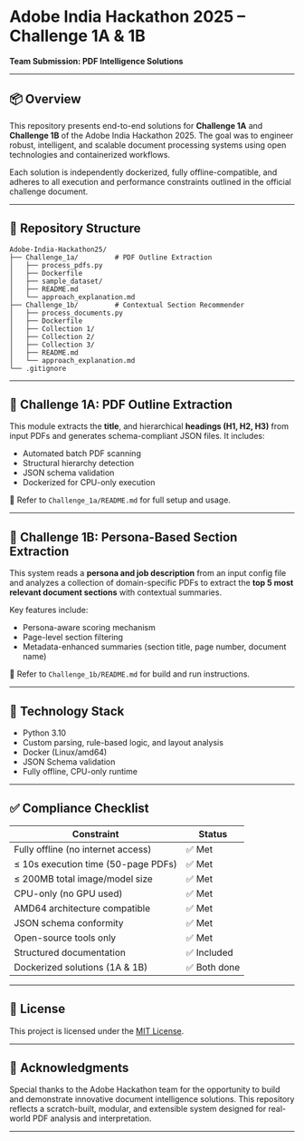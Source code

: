 # Adobe India Hackathon 2025 – Challenge 1A & 1B  
**Team Submission: PDF Intelligence Solutions**

---

## 📦 Overview

This repository presents end-to-end solutions for **Challenge 1A** and **Challenge 1B** of the Adobe India Hackathon 2025. The goal was to engineer robust, intelligent, and scalable document processing systems using open technologies and containerized workflows.

Each solution is independently dockerized, fully offline-compatible, and adheres to all execution and performance constraints outlined in the official challenge document.

---

## 🚀 Repository Structure

```
Adobe-India-Hackathon25/
├── Challenge_1a/         # PDF Outline Extraction
│   ├── process_pdfs.py
│   ├── Dockerfile
│   ├── sample_dataset/
│   ├── README.md
│   └── approach_explanation.md
├── Challenge_1b/         # Contextual Section Recommender
│   ├── process_documents.py
│   ├── Dockerfile
│   ├── Collection 1/
│   ├── Collection 2/
│   ├── Collection 3/
│   ├── README.md
│   └── approach_explanation.md
└── .gitignore
```

---

## 📘 Challenge 1A: PDF Outline Extraction

This module extracts the **title**, and hierarchical **headings (H1, H2, H3)** from input PDFs and generates schema-compliant JSON files. It includes:
- Automated batch PDF scanning
- Structural hierarchy detection
- JSON schema validation
- Dockerized for CPU-only execution

📄 Refer to `Challenge_1a/README.md` for full setup and usage.

---

## 📙 Challenge 1B: Persona-Based Section Extraction

This system reads a **persona and job description** from an input config file and analyzes a collection of domain-specific PDFs to extract the **top 5 most relevant document sections** with contextual summaries.

Key features include:
- Persona-aware scoring mechanism
- Page-level section filtering
- Metadata-enhanced summaries (section title, page number, document name)

📄 Refer to `Challenge_1b/README.md` for build and run instructions.

---

## 🧱 Technology Stack

- Python 3.10
- Custom parsing, rule-based logic, and layout analysis
- Docker (Linux/amd64)
- JSON Schema validation
- Fully offline, CPU-only runtime

---

## ✅ Compliance Checklist

| Constraint                                 | Status       |
|-------------------------------------------|--------------|
| Fully offline (no internet access)        | ✅ Met        |
| ≤ 10s execution time (50-page PDFs)       | ✅ Met        |
| ≤ 200MB total image/model size            | ✅ Met        |
| CPU-only (no GPU used)                    | ✅ Met        |
| AMD64 architecture compatible             | ✅ Met        |
| JSON schema conformity                     | ✅ Met        |
| Open-source tools only                    | ✅ Met        |
| Structured documentation                  | ✅ Included   |
| Dockerized solutions (1A & 1B)            | ✅ Both done  |

---

## 📝 License

This project is licensed under the [MIT License](LICENSE).

---

## 🤝 Acknowledgments

Special thanks to the Adobe Hackathon team for the opportunity to build and demonstrate innovative document intelligence solutions. This repository reflects a scratch-built, modular, and extensible system designed for real-world PDF analysis and interpretation.

---
